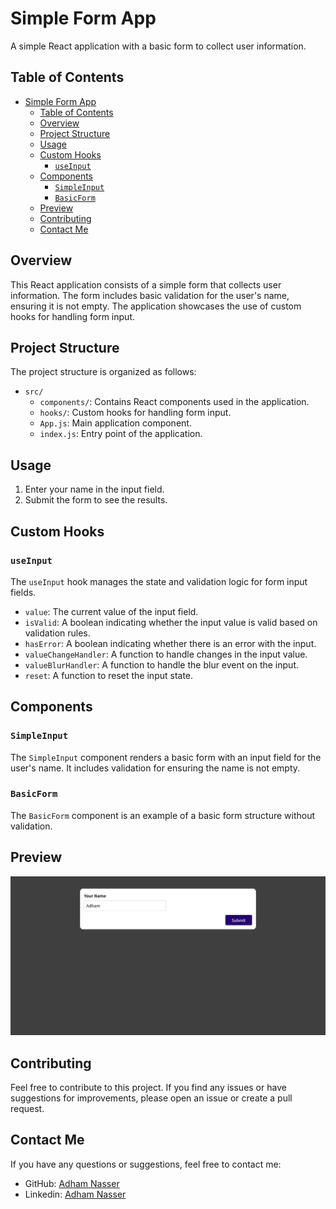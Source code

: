 # Simple Form App

A simple React application with a basic form to collect user information.

## Table of Contents

- [Simple Form App](#simple-form-app)
  - [Table of Contents](#table-of-contents)
  - [Overview](#overview)
  - [Project Structure](#project-structure)
  - [Usage](#usage)
  - [Custom Hooks](#custom-hooks)
    - [`useInput`](#useinput)
  - [Components](#components)
    - [`SimpleInput`](#simpleinput)
    - [`BasicForm`](#basicform)
  - [Preview](#preview)
  - [Contributing](#contributing)
  - [Contact Me](#contact-me)

## Overview

This React application consists of a simple form that collects user information. The form includes basic validation for the user's name, ensuring it is not empty. The application showcases the use of custom hooks for handling form input.

## Project Structure

The project structure is organized as follows:

- `src/`
  - `components/`: Contains React components used in the application.
  - `hooks/`: Custom hooks for handling form input.
  - `App.js`: Main application component.
  - `index.js`: Entry point of the application.

## Usage

1. Enter your name in the input field.
2. Submit the form to see the results.

## Custom Hooks

### `useInput`

The `useInput` hook manages the state and validation logic for form input fields.

- `value`: The current value of the input field.
- `isValid`: A boolean indicating whether the input value is valid based on validation rules.
- `hasError`: A boolean indicating whether there is an error with the input.
- `valueChangeHandler`: A function to handle changes in the input value.
- `valueBlurHandler`: A function to handle the blur event on the input.
- `reset`: A function to reset the input state.

## Components

### `SimpleInput`

The `SimpleInput` component renders a basic form with an input field for the user's name. It includes validation for ensuring the name is not empty.

### `BasicForm`

The `BasicForm` component is an example of a basic form structure without validation.

## Preview

![preview](image.png)

## Contributing

Feel free to contribute to this project. If you find any issues or have suggestions for improvements, please open an issue or create a pull request.

## Contact Me

If you have any questions or suggestions, feel free to contact me:

- GitHub: [Adham Nasser](https://github.com/Adhamxiii)
- Linkedin: [Adham Nasser](https://www.linkedin.com/in/adhamnasser/)
